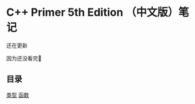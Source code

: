 # C++ Primer 5th Edition （中文版）笔记

还在更新

因为还没看完🤔

## 目录

[类型](blob/master/type.md)
[函数](blob/master/function.md)
